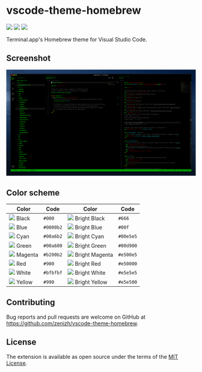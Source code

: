 # vscode-theme-homebrew

![](https://vsmarketplacebadge.apphb.com/version-short/zenizh.homebrew.svg)
![](https://vsmarketplacebadge.apphb.com/installs-short/zenizh.homebrew.svg)
![](https://vsmarketplacebadge.apphb.com/rating-short/zenizh.homebrew.svg)

Terminal.app's Homebrew theme for Visual Studio Code.

## Screenshot

![](images/screenshot.png)

## Color scheme

|Color|Code|Color|Code|
|-|-|-|-|
|![](https://placehold.it/14/000/000?text=+) Black|`#000`|![](https://placehold.it/14/666/000?text=+) Bright Black|`#666`|
|![](https://placehold.it/14/0000b2/000?text=+) Blue|`#0000b2`|![](https://placehold.it/14/00f/000?text=+) Bright Blue|`#00f`|
|![](https://placehold.it/14/00a6b2/000?text=+) Cyan|`#00a6b2`|![](https://placehold.it/14/00e5e5/000?text=+) Bright Cyan|`#00e5e5`|
|![](https://placehold.it/14/00a600/000?text=+) Green|`#00a600`|![](https://placehold.it/14/00d900/000?text=+) Bright Green|`#00d900`|
|![](https://placehold.it/14/b200b2/000?text=+) Magenta|`#b200b2`|![](https://placehold.it/14/e500e5/000?text=+) Bright Magenta|`#e500e5`|
|![](https://placehold.it/14/900/000?text=+) Red|`#900`|![](https://placehold.it/14/e50000/000?text=+) Bright Red|`#e50000`|
|![](https://placehold.it/14/bfbfbf/000?text=+) White|`#bfbfbf`|![](https://placehold.it/14/e5e5e5/000?text=+) Bright White|`#e5e5e5`|
|![](https://placehold.it/14/990/000?text=+) Yellow|`#990`|![](https://placehold.it/14/e5e500/000?text=+) Bright Yellow|`#e5e500`|

## Contributing

Bug reports and pull requests are welcome on GitHub at https://github.com/zenizh/vscode-theme-homebrew.

## License

The extension is available as open source under the terms of the [MIT License](https://opensource.org/licenses/MIT).
